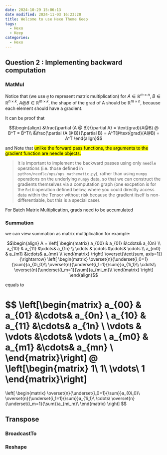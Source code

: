 ```yaml
---
date: 2024-10-29 15:06:13
date modified: 2024-11-03 16:23:20
title: Welcome to use Hexo Theme Keep
tags:
  - Hexo
  - Keep
categories:
  - Hexo
---
```

## Question 2 : Implementing backward computation

### MatMul

Notice that (we use `@` to represent matrix multiplication) for $A\in\mathbb{R}^{m\times n}$, $B\in\mathbb{R}^{n\times k}$, $A@B\in\mathbb{R}^{m\times k}$, the shape of the grad of A should be $\mathbb{R}^{m\times n}$, because each element should have a gradient. 

It can be proof that 

$$\begin{align}
&\frac{\partial (A @ B)}{\partial A} = \text{grad}(A@B) @ B^T = B^T\\
&\frac{\partial (A @ B)}{\partial B} = A^T@\text{grad}(A@B) = A^T
\end{align}$$

and Note that <mark>unlike the forward pass functions, the arguments to the gradient function are needle objects.</mark>

> It is important to implement the backward passes using only `needle` operations (i.e. those defined in `python/needle/ops/ops_mathematic.py`), rather than using `numpy` operations on the underlying `numpy` data, so that we can construct the gradients themselves via a computation graph (one excpetion is for the `ReLU` operation defined below, where you could directly access data within the Tensor without risk because the gradient itself is non-differentiable, but this is a special case).

For Batch Matrix Multiplication, grads need to be accumulated

### Summation

we can view summation as matrix multiplication for example: 

$$\begin{align}
A = \left[
\begin{matrix}
a_{00} & a_{01} &\cdots& a_{0n} \\
a_{10} & a_{11} &\cdots& a_{1n} \\
\cdots & \cdots &\cdots& \cdots \\
a_{m0} & a_{m1} &\cdots& a_{mn} \\
\end{matrix}
\right]
\overset{\text{sum, axis=1}}{\rightarrow}
\left[
\begin{matrix}
\overset{n}{\underset{i_0=1}{\sum}}a_{0i_0}\\
\overset{n}{\underset{i_1=1}{\sum}}a_{1i_1}\\
\cdots\\
\overset{n}{\underset{i_m=1}{\sum}}a_{mi_m}\\
\end{matrix}
\right]
\end{align}$$

equals to 

$$
\left[\begin{matrix}
a_{00} & a_{01} &\cdots& a_{0n} \\
a_{10} & a_{11} &\cdots& a_{1n} \\
\vdots & \vdots &\cdots& \vdots \\
a_{m0} & a_{m1} &\cdots& a_{mn} \\
\end{matrix}\right]
@ 
\left[\begin{matrix}
1\\
1\\
\vdots\\
1
\end{matrix}\right]
=
\left[
\begin{matrix}
\overset{n}{\underset{i_0=1}{\sum}}a_{0i_0}\\
\overset{n}{\underset{i_1=1}{\sum}}a_{1i_1}\\
\cdots\\
\overset{n}{\underset{i_m=1}{\sum}}a_{mi_m}\\
\end{matrix}
\right]
$$

## Transpose




### BroadcastTo




### Reshape


